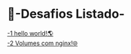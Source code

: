 # 🎯-Desafios Listado- 
[ -1 hello world!🌎](desafio-1/readme.md)  
[ -2 Volumes com nginx!🌐](desafio-2/readme.md)
